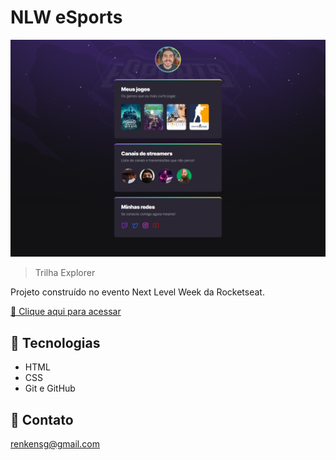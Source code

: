 # NLW eSports

![preview](./.github/preview.png)

> Trilha Explorer

Projeto construído no evento Next Level Week da Rocketseat.

[🔗 Clique aqui para acessar](https://renkensg.github.io/NLW-esports-explorer/)

## 🤖 Tecnologias

- HTML
- CSS
- Git e GitHub

##  📩  Contato

renkensg@gmail.com